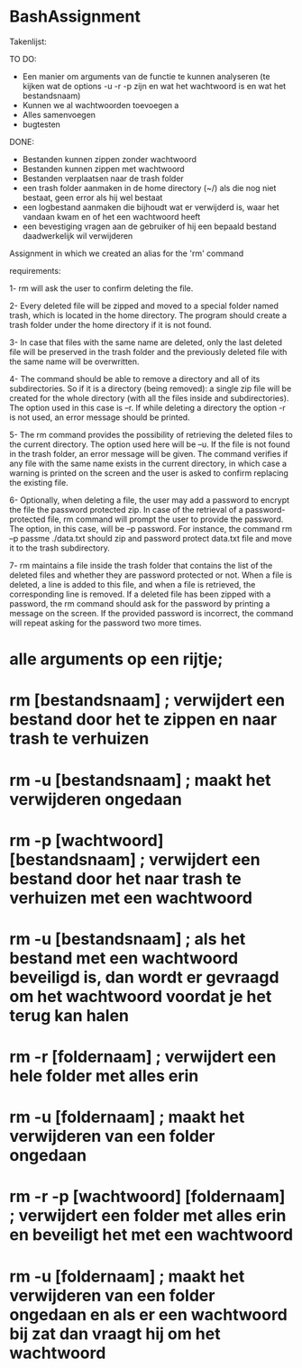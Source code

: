 # BashAssignment

Takenlijst:

TO DO:
- Een manier om arguments van de functie te kunnen analyseren (te kijken wat de options -u -r -p zijn en wat het wachtwoord is en wat het bestandsnaam)
- Kunnen we al wachtwoorden toevoegen a
- Alles samenvoegen
- bugtesten

DONE:
- Bestanden kunnen zippen zonder wachtwoord
- Bestanden kunnen zippen met wachtwoord
- Bestanden verplaatsen naar de trash folder
- een trash folder aanmaken in de home directory (~/) als die nog niet bestaat, geen error als hij wel bestaat
- een logbestand aanmaken die bijhoudt wat er verwijderd is, waar het vandaan kwam en of het een wachtwoord heeft
- een bevestiging vragen aan de gebruiker of hij een bepaald bestand daadwerkelijk wil verwijderen






Assignment in which we created an alias for the 'rm' command


requirements: 

1- rm will ask the user to confirm deleting the file.

2- Every deleted file will be zipped and moved to a special folder named trash, which is located in
the home directory. The program should create a trash folder under the home directory if it is not
found.

3- In case that files with the same name are deleted, only the last deleted file will be preserved in
the trash folder and the previously deleted file with the same name will be overwritten.

4- The command should be able to remove a directory and all of its subdirectories. So if it is a
directory (being removed): a single zip file will be created for the whole directory (with all the files
inside and subdirectories). The option used in this case is –r. If while deleting a directory the
option -r is not used, an error message should be printed.

5- The rm command provides the possibility of retrieving the deleted files to the current directory.
The option used here will be –u. If the file is not found in the trash folder, an error message will
be given. The command verifies if any file with the same name exists in the current directory, in
which case a warning is printed on the screen and the user is asked to confirm replacing the
existing file.

6- Optionally, when deleting a file, the user may add a password to encrypt the file the password
protected zip. In case of the retrieval of a password-protected file, rm command will prompt the
user to provide the password. The option, in this case, will be –p password. For instance, the
command rm –p passme ./data.txt should zip and password protect data.txt file and move it to
the trash subdirectory.

7- rm maintains a file inside the trash folder that contains the list of the deleted files and whether
they are password protected or not. When a file is deleted, a line is added to this file, and when a
file is retrieved, the corresponding line is removed. If a deleted file has been zipped with a
password, the rm command should ask for the password by printing a message on the screen. If
the provided password is incorrect, the command will repeat asking for the password two more
times.

# alle arguments op een rijtje;
# rm [bestandsnaam]  ; verwijdert een bestand door het te zippen en naar trash te verhuizen
# rm -u [bestandsnaam]   ; maakt het verwijderen ongedaan
# rm -p [wachtwoord] [bestandsnaam]  ; verwijdert een bestand door het naar trash te verhuizen met een wachtwoord
# rm -u [bestandsnaam] ;  als het bestand met een wachtwoord beveiligd is, dan wordt er gevraagd om het wachtwoord voordat je het terug kan halen
# rm -r [foldernaam] ; verwijdert een hele folder met alles erin
# rm -u [foldernaam] ; maakt het verwijderen van een folder ongedaan
# rm -r -p [wachtwoord] [foldernaam] ; verwijdert een folder met alles erin en beveiligt het met een wachtwoord
# rm -u [foldernaam] ; maakt het verwijderen van een folder ongedaan en als er een wachtwoord bij zat dan vraagt hij om het wachtwoord
